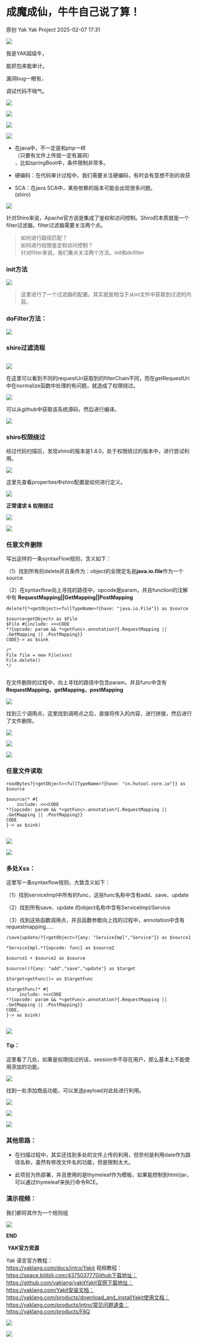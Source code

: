 #  成魔成仙，牛牛自己说了算！   
原创 Yak  Yak Project   2025-02-07 17:31  
  
![](wechat2md-57d4b38fb5fac67b077017855ed50c43.gif)  
  
我是YAK超级牛，  
  
能抓包来能审计。  
  
漏洞bug一眼有，  
  
调试代码不喘气。  
  
![](wechat2md-f7ef4b9d19c6077d3296946b5e1b6bc0.gif)  
  
![](wechat2md-45e61895f06615591f72c3a3a6f0e459.webp)  
  
![](wechat2md-5e10ecc37e4802dec6e5ddac3d229ee4.png)  
  
![](wechat2md-e455349e47d438fa3d4bc614f2423b90.png)  
- 在java中，不一定是和php一样  
（只要有文件上传就一定有漏洞）  
，比如springBoot中，条件限制非常多。  
  
- 硬编码：在代码审计过程中，我们需要关注硬编码，有时会有意想不到的收获  
  
- SCA：在java SCA中，某些依赖的版本可能会出现很多问题。  
(shiro)  
  
![](wechat2md-0c55e01590480950fdc7f14aebc22009.png)  
  
针对Shiro来说，Apache官方说是集成了鉴权和访问控制。Shiro的本质就是一个filter过滤器。filter过滤器需要关注两个点。  
> 如何进行路径匹配？  
> 如何进行权限鉴定和访问控制？  
> 针对filter来说，我们重点关注两个方法。init和dofilter  
  
### init方法  
  
![](wechat2md-0aa00dd8bd7e8955e2bd11fc09959b0c.png)  
> 这里进行了一个过滤器的配置。其实就是相当于从ini文件中获取到过滤的内容。  
  
### doFilter方法：  
  
![](wechat2md-64e0ab075d3ca56dcdacbbe6ad337c4b.png)  
### shiro过滤流程  
```
```  
  
![](wechat2md-db3c6e1035f51f6abf19d82ebbd79ddd.png)  
  
在这里可以看到不同的requestUri获取到的filterChain不同，而在getRequestUri中在normalize函数中处理的有问题，就造成了权限绕过。  
  
![](wechat2md-a350bcdbe23ee660154f1942940e735e.png)  
  
可以从github中获取该系统源码，然后进行编译。  
  
![](wechat2md-050f8db77eddb1164957f8d62a2a4d64.png)  
### shiro权限绕过  
  
经过代码扫描后，发现shiro的版本是1.4.0，处于权限绕过的版本中，进行尝试利用。  
  
![](wechat2md-db2c28f0fad1dd203c5b1efab3613a5b.png)  
  
这里先查看properties中shiro配置是如何进行定义。  
  
![](wechat2md-e06ec232df19cddc32a7b67f7038cd1b.png)  
  
**正常请求 & 权限绕过**  
  
![](wechat2md-ba8cd1b66d14e9c5ad7eb0b67af14bb5.png)  
  
![](wechat2md-d729d215154f96012d02c26fa8aa4d26.png)  
### 任意文件删除  
  
写出这样的一条syntaxFlow规则，含义如下：  
  
（1）找到所有的delete并且条件为：object的全限定名是**java.io.file**作为一个source  
  
（2）在syntaxflow向上寻找的路径中，opcode是param，并且function的注解中有 **RequestMapping||GetMapping||PostMapping**  
```
delete?{*<getObject><fullTypeName>?{have: "java.io.File"}} as $source

$source<getObject> as $File
$File #{include: <<<CODE
*?{opcode: param && *<getFunc>.annotation?{.RequestMapping || .GetMapping || .PostMapping}}
CODE}-> as $sink

/*
File file = new File(xxx)
File.delete()
*/
```  
```
```  
  
在文件删除的过程中，向上寻找的路径中包含param，并且func中含有  
**RequestMapping、getMapping、postMapping**  
  
![](wechat2md-e2706d30533ae5d27c62d0fcc85593a3.png)  
  
找到三个调用点，这里找到调用点之后，直接将传入的内容，进行拼接，然后进行了文件删除。  
  
![](wechat2md-9b9ac692ce10fb4c2c2bd62354d5afb4.png)  
  
![](wechat2md-408593be823db3fe44243254f7da59e7.png)  
  
![](wechat2md-813a4bb6c30a2ebb5dba46064a283d42.png)  
### 任意文件读取  
```
readBytes?{<getObject><fullTypeName>?{have: "cn.hutool.core.io"}} as $source

$source(* #{
    include: <<<CODE
*?{opcode: param && *<getFunc>.annotation?{.RequestMapping || .GetMapping || .PostMapping}}
CODE
}-> as $sink)
```  
```
```  
  
![](wechat2md-718f301442591e95f52eaef7aa28388f.png)  
  
![](wechat2md-e7709a1e34ab7f7199ce92d695bc08e8.png)  
### 多处Xss：  
  
这里写一条syntaxflow规则，大致含义如下：  
  
（1）找到serviceImpl中所有的func，这些func名称中含有add、save、update  
  
（2）找到所有save、update 的object名称中含有ServiceImpl/Service  
  
（3）找到这些函数调用点，并且函数参数向上找的过程中，annotation中含有requestmapping.....  
```
/save|update/?{<getObject>?{any: "ServiceImpl","Service"}} as $source1

*ServiceImpl.*?{opcode: func} as $source2

$source1 + $source2 as $source

$source()?{any: "add","save","update"} as $target

$target<getFunc()> as $targetFunc

$targetFunc(* #{
     include: <<<CODE
*?{opcode: param && *<getFunc>.annotation?{.RequestMapping || .GetMapping || .PostMapping}}
CODE,
}-> as $sink)
```  
```
```  
  
![](wechat2md-f685b0dc9e0d23f3d42cbeaa47da7abe.png)  
#### Tip：  
  
这里看了几处，如果是权限绕过的话，session中不存在用户，那么基本上不能使用添加的功能。  
  
![](wechat2md-5062c5d28e4bb097bb9db0756ef764df.png)  
  
找到一处添加商品功能，可以发送payload对此处进行利用。  
  
![](wechat2md-090da7870b94c90a9f13ac96ee1295bf.png)  
  
![](wechat2md-e2bf2876130fe080ea7be4e9e4a785ff.png)  
  
![](wechat2md-5725674da6a6f85b0799db38cfcf2066.png)  
### 其他思路：  
- 在扫描过程中，其实还找到多处的文件上传的利用，但奈何是利用date作为路径名称，虽然有修改文件名的功能，但是限制太大。  
  
- 此项目为热部署，并且使用的是thymeleaf作为模板，如果能控制到html/jar，可以通过thymeleaf来执行命令RCE。  
  
### 演示视频：  
  
我们都将其作为一个规则组  
  
  
![](wechat2md-f6c401379c4637e3b2b53d54f91f774c.png)  
  
  
**END**  
  
  
 **YAK官方资源**  
  
  
Yak 语言官方教程：  
https://yaklang.com/docs/intro/Yakit 视频教程：  
https://space.bilibili.com/437503777Github下载地址：  
https://github.com/yaklang/yakitYakit官网下载地址：  
https://yaklang.com/Yakit安装文档：  
https://yaklang.com/products/download_and_installYakit使用文档：  
https://yaklang.com/products/intro/常见问题速查：  
https://yaklang.com/products/FAQ  
  
![](wechat2md-382b711760574d429c6c8742ecfc1d9b.png)  
  
![](wechat2md-304b45488320344b4c7cdbd5759ee4e8.gif)  
  
  
